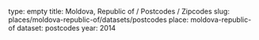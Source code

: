 type: empty
title: Moldova, Republic of / Postcodes / Zipcodes
slug: places/moldova-republic-of/datasets/postcodes
place: moldova-republic-of
dataset: postcodes
year: 2014
